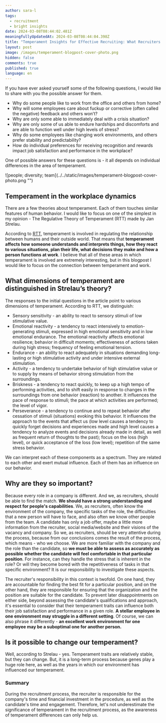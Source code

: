 ```yaml
---
author: sara-l
tags:
  - recruitment
  - bright insights
date: 2024-03-08T08:44:02.481Z
meaningfullyUpdatedAt: 2024-03-08T08:44:04.398Z
title: "Temperament Insights for Effective Recruiting: What Recruiters Need to Know?"
layout: post
image: /images/temperament-blogpost-cover-photo.png
hidden: false
comments: true
published: true
language: en
---
```

If you have ever asked yourself some of the following questions, I would like to share with you the possible answer for them. 

* Why do some people like to work from the office and others from home? 
* Why will some employees care about fuckup or corrective (often called the negative) feedback and others won’t? 
* Why are only some able to immediately deal with a crisis situation? 
* Why are only some of us able to endure hardships and discomforts and are able to function well under high levels of stress? 
* Why do some employees like changing work environments, and others prefer stability and predictability? 
* How do individual preferences for receiving recognition and rewards impact job satisfaction and performance in the workplace?

One of possible answers for these questions is - it all depends on individual differences in the area of temperament.

<div className="image">![people; diversity; team](../../static/images/temperament-blogpost-cover-photo.png "")</div>

## **Temperament in the workplace dynamics**

There are a few theories about temperament. Each of them touches similar features of human behavior. I would like to focus on one of the simplest in my opinion - The Regulative Theory of Temperament (RTT) made by Jan Strelau.

According to [RTT](https://www.sciencedirect.com/science/article/abs/pii/019188699500159X), temperament is involved in regulating the relationship between humans and their outside world. That means that **temperament affects how someone understands and interprets things, how they react to various situations, plan their life, what decisions they make and how a person functions at work**. I believe that all of these areas in which temperament is involved are extremely interesting, but in this blogpost I would like to focus on the connection between temperament and work. 

## **What dimensions of temperament are distinguished in Strelau’s theory?** 

The responses to the initial questions in the article point to various dimensions of temperament. According to RTT, we distinguish:

* Sensory sensitivity - an ability to react to sensory stimuli of low stimulative value. 
* Emotional reactivity - a tendency to react intensively to emotion-generating stimuli, expressed in high emotional sensitivity and in low emotional endurance. The emotional reactivity affects emotional resilience; behavior in difficult moments; effectiveness of actions taken during high stress; frequency of feeling emotional tension.
* Endurance - an ability to react adequately in situations demanding long-lasting or high stimulative activity and under intensive external stimulation.
* Activity - a tendency to undertake behavior of high stimulative value or to supply by means of behavior strong stimulation from the surroundings.
* Briskness - a tendency to react quickly, to keep up a high tempo of performing activities, and to shift easily in response to changes in the surroundings from one behavior (reaction) to another. It influences the pace of response to stimuli; the pace at which activities are performed; the level of vigor.
* Perseverance - a tendency to continue and to repeat behavior after cessation of stimuli (situations) evoking this behavior. It influences the approach to the events that affect us (low level causes a tendency to quickly forget decisions and experiences made and high level causes a tendency to analyze events and decisions already made in detail, as well as frequent return of thoughts to the past); focus on the loss (high level), or quick acceptance of the loss (low level); repetition of the same stress behavior. 

We can interpret each of these components as a spectrum. They are related to each other and exert mutual influence. Each of them has an influence on our behavior.

<GiphyEmbed url='https://giphy.com/gifs/theoffice-season-1-the-office-tv-3aRk8MOsve8DJVMk99' />

## **Why are they so important?** 

Because every role in a company is different. And we, as recruiters, should be able to find the match. **We should have a strong understanding and respect for people's capabilities**. We, as recruiters, often know the environment of the company, the specific tasks of the role, the difficulties that a new person will have to face, and also often we know other people from the team. A candidate has only a job offer, maybe a little more information from the recruiter, social media/website and their visions of the vacancy and company. So we, as recruiters, should be very attentive during the process, because from our conclusions comes the result of the process, which means - who we choose. We are more familiar with the company and the role than the candidate, so **we must be able to assess as accurately as possible whether the candidate will feel comfortable in that particular position**. For instance, can they handle the stress that is inherent in the role? Or will they become bored with the repetitiveness of tasks in that specific environment? It is our responsibility to investigate these aspects.

The recruiter's responsibility in this context is twofold. On one hand, they are accountable for finding the best fit for a particular position, and on the other hand, they are responsible for ensuring that the organization and the position are suitable for the candidate. To prevent later disappointments on either side, beyond assessing the candidate's qualifications and approach, it's essential to consider that their temperament traits can influence both their job satisfaction and performance in a given role. **A stellar employee in one environment may struggle in a different setting**. Of course, we can also phrase it differently - **an excellent work environment for one employee may be a suboptimal one for another person.**

## **Is it possible to change our temperament?**

Well, according to Strelau - yes. Temperament traits are relatively stable, but they can change. But, it is a long-term process because genes play a huge role here, as well as the years in which our environment has influenced our temperament.

<GiphyEmbed url='https://giphy.com/gifs/heyarnold-hey-arnold-nicksplat-xUNd9OwuCl3QZVfr6E' />

### **Summary**

During the recruitment process, the recruiter is responsible for the company's time and financial investment in the procedure, as well as the candidate's time and engagement. Therefore, let's not underestimate the significance of temperament in the recruitment process, as the awareness of temperament differences can only help us.

